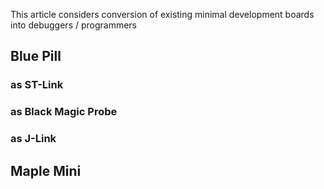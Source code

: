 This article considers conversion of existing minimal development boards into debuggers / programmers

## Blue Pill

### as ST-Link
### as Black Magic Probe
### as J-Link

## Maple Mini
